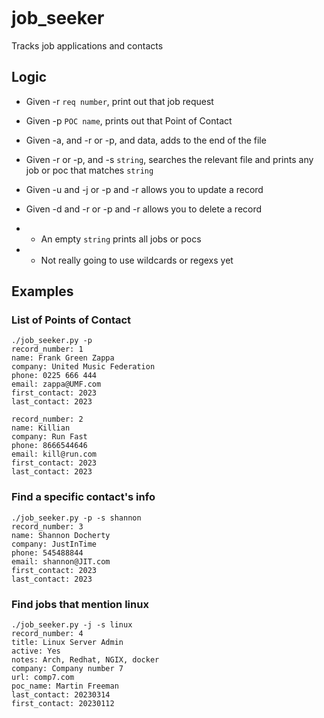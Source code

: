 [![<LeamHall>](https://circleci.com/gh/LeamHall/job_seeker.svg?style=shield)](https://app.circleci.com/pipelines/github/LeamHall/job_seeker?branch=master&filter=all)

# job_seeker

Tracks job applications and contacts


## Logic

- Given -r `req number`, print out that job request
- Given -p `POC name`, prints out that Point of Contact
- Given -a, and -r or -p, and data, adds to the end of the file
- Given -r or -p, and -s `string`, searches the relevant file and prints 
            any job or poc that matches `string`
- Given -u and -j or -p and -r <record number> allows you to update a record
- Given -d and -r or -p and -r <record number> allows you to delete a record

- - An empty `string` prints all jobs or pocs
- - Not really going to use wildcards or regexs yet
    
## Examples

### List of Points of Contact

```
./job_seeker.py -p
record_number: 1
name: Frank Green Zappa
company: United Music Federation
phone: 0225 666 444
email: zappa@UMF.com
first_contact: 2023
last_contact: 2023

record_number: 2
name: Killian
company: Run Fast
phone: 8666544646
email: kill@run.com
first_contact: 2023
last_contact: 2023

```

### Find a specific contact's info

```
./job_seeker.py -p -s shannon
record_number: 3
name: Shannon Docherty
company: JustInTime
phone: 545488844
email: shannon@JIT.com
first_contact: 2023
last_contact: 2023
```

### Find jobs that mention linux

```
./job_seeker.py -j -s linux
record_number: 4
title: Linux Server Admin
active: Yes
notes: Arch, Redhat, NGIX, docker
company: Company number 7
url: comp7.com
poc_name: Martin Freeman
last_contact: 20230314
first_contact: 20230112
```



 
